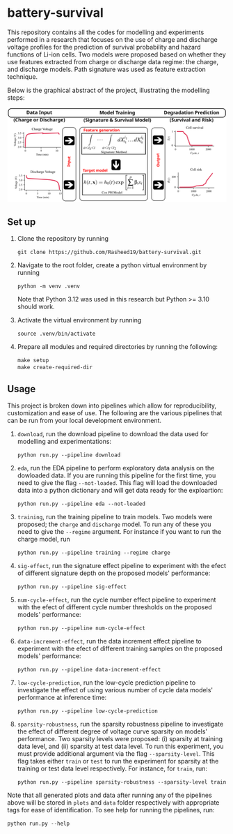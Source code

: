 # battery-survival
This repository contains all the codes for modelling and experiments performed in a research that focuses on the use of charge and discharge voltage profiles for the prediction of survival probability and hazard functions of Li-ion cells. Two models were proposed based on whether
they use features extracted from charge or discharge data regime: the charge, and discharge models. Path signature was used as feature extraction technique.

Below is the graphical abstract of the project, illustrating the modelling steps:

![graphical abstract](assets/surv_proj_graphical_abstract_v3.svg)

## Set up
1. Clone the repository by running
    ```
    git clone https://github.com/Rasheed19/battery-survival.git
    ```
1. Navigate to the root folder, create a python virtual environment by running
    ```
    python -m venv .venv
    ```
    Note that Python 3.12 was used in this research but Python >= 3.10 should work.

1. Activate the virtual environment by running
    ```
    source .venv/bin/activate
    ```
1. Prepare all modules and required directories by running the following:
    ```
    make setup
    make create-required-dir
    ```

## Usage
This project is broken down into pipelines which allow for reproducibility, customization and ease of use. The following are the various pipelines that can be run from your local development environment.

1. `download`, run the download pipeline to download the data used for modelling and experimentations:
    ```
    python run.py --pipeline download
    ```
1. `eda`, run the EDA pipeline to perform exploratory data analysis on the dowloaded data. If you are running this pipeline for the first time, you need to give the flag `--not-loaded`. This flag will load the downloaded data into a python dictionary and will get data ready for the exploartion:
    ```
    python run.py --pipeline eda --not-loaded
    ```
1. `training`, run the training pipeline to train models. Two models were proposed; the `charge` and `discharge` model. To run any of these you need to give the `--regime` argument. For instance if you want to run the charge model, run
    ```
    python run.py --pipeline training --regime charge
    ```

1. `sig-effect`, run the signature effect pipeline to experiment with the efect of different signature depth on the proposed models' performance:
    ```
    python run.py --pipeline sig-effect
    ```
1. `num-cycle-effect`, run the cycle number effect pipeline to experiment with the efect of different cycle number thresholds on the proposed models' performance:
    ```
    python run.py --pipeline num-cycle-effect
    ```

1. `data-increment-effect`, run the data increment effect pipeline to experiment with the efect of different training samples on the proposed models' performance:
    ```
    python run.py --pipeline data-increment-effect
    ```
1. `low-cycle-prediction`, run the low-cycle prediction pipeline to investigate the effect of using various number of cycle data models' performance at inference time:
    ```
    python run.py --pipeline low-cycle-prediction
    ```
1. `sparsity-robustness`, run the sparsity robustness pipeline to investigate the effect of different degree of voltage curve sparsity on models' performance. Two sparsity levels were proposed: (i) sparsity at training data level, and (ii) sparsity at test data level. To run this experiment, you must provide additional argument via the flag `--sparsity-level`. This flag takes either `train` or `test` to run the experiment for sparsity at the training or test data level respectively. For instance, for `train`, run:
    ```
    python run.py --pipeline sparsity-robustness --sparsity-level train
    ```
Note that all generated plots and data after running any of the pipelines above will be stored in `plots` and `data` folder respectively with appropriate tags for ease of identification. To see help for running the pipelines, run:
```
python run.py --help
```
